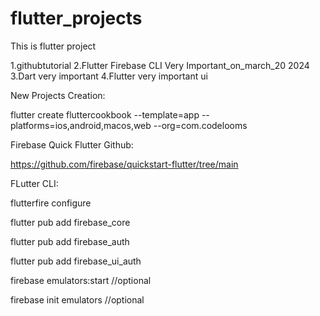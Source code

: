 # flutter_projects
This is flutter project 

1.githubtutorial
2.Flutter Firebase CLI Very Important_on_march_20 2024
3.Dart very important
4.Flutter very important ui

New Projects Creation:

flutter create fluttercookbook --template=app --platforms=ios,android,macos,web --org=com.codelooms

Firebase Quick Flutter Github:

https://github.com/firebase/quickstart-flutter/tree/main

FLutter CLI:

flutterfire  configure

flutter pub add firebase_core

 flutter pub add firebase_auth

flutter pub add firebase_ui_auth

firebase emulators:start //optional

firebase init emulators //optional




